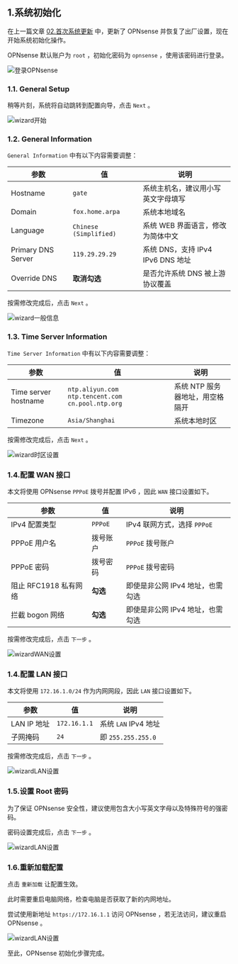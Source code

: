 ## 1.系统初始化

在上一篇文章 [02.首次系统更新](./02.首次系统更新.md) 中，更新了 OPNsense 并恢复了出厂设置，现在开始系统初始化操作。  

OPNsense 默认账户为 `root` ，初始化密码为 `opnsense` ，使用该密码进行登录。  

![登录OPNsense](img/p02/opn_login.jpeg)

### 1.1. General Setup

稍等片刻，系统将自动跳转到配置向导，点击 `Next` 。  

![wizard开始](img/p02/opn_wizard_next.jpeg)

### 1.2. General Information

`General Information` 中有以下内容需要调整：  

|参数|值|说明|
|--|--|--|
|Hostname|`gate`|系统主机名，建议用小写英文字母填写|
|Domain|`fox.home.arpa`|系统本地域名|
|Language|`Chinese (Simplified)`|系统 WEB 界面语言，修改为简体中文|
|Primary DNS Server|`119.29.29.29`|系统 DNS，支持 IPv4 IPv6 DNS 地址|
|Override DNS|**取消勾选**|是否允许系统 DNS 被上游协议覆盖|

按需修改完成后，点击 `Next` 。  

![wizard一般信息](img/p03/opn_wizard_gi.jpeg)

### 1.3. Time Server Information

`Time Server Information` 中有以下内容需要调整：  

|参数|值|说明|
|--|--|--|
|Time server hostname|`ntp.aliyun.com ntp.tencent.com cn.pool.ntp.org`|系统 NTP 服务器地址，用空格隔开|
|Timezone|`Asia/Shanghai`|系统本地时区|

按需修改完成后，点击 `Next` 。  

![wizard时区设置](img/p03/opn_wizard_ntp.jpeg)

### 1.4.配置 WAN 接口

本文将使用 OPNsense `PPPoE` 拨号并配置 IPv6 ，因此 `WAN` 接口设置如下。  

|参数|值|说明|
|--|--|--|
|IPv4 配置类型|`PPPoE`| IPv4 联网方式，选择 `PPPoE` |
|PPPoE 用户名|拨号账户|`PPPoE` 拨号账户|
|PPPoE 密码|拨号密码|`PPPoE` 拨号密码|
|阻止 RFC1918 私有网络|**勾选**|即使是非公网 IPv4 地址，也需勾选|
|拦截 bogon 网络|**勾选**|即使是非公网 IPv4 地址，也需勾选|

按需修改完成后，点击 `下一步` 。  

![wizardWAN设置](img/p03/opn_wizard_wan.jpeg)

### 1.4.配置 LAN 接口

本文将使用 `172.16.1.0/24` 作为内网网段，因此 `LAN` 接口设置如下。  

|参数|值|说明|
|--|--|--|
|LAN IP 地址|`172.16.1.1`|系统 `LAN` IPv4 地址|
|子网掩码|`24`|即 `255.255.255.0`|

按需修改完成后，点击 `下一步` 。  

![wizardLAN设置](img/p03/opn_wizard_lan.jpeg)

### 1.5.设置 Root 密码

为了保证 OPNsense 安全性，建议使用包含大小写英文字母以及特殊符号的强密码。  

密码设置完成后，点击 `下一步` 。  

![wizardLAN设置](img/p03/opn_wizard_pwd.jpeg)

### 1.6.重新加载配置

点击 `重新加载` 让配置生效。  

此时需要重启电脑网络，检查电脑是否获取了新的内网地址。  

尝试使用新地址 `https://172.16.1.1` 访问 OPNsense ，若无法访问，建议重启 OPNsense 。  

![wizardLAN设置](img/p03/opn_wizard_reload.jpeg)

至此，OPNsense 初始化步骤完成。  

